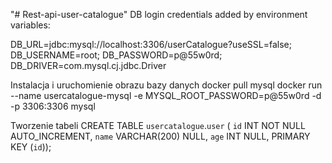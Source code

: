 "# Rest-api-user-catalogue"
DB login credentials added by environment variables:

DB_URL=jdbc:mysql://localhost:3306/userCatalogue?useSSL=false;
DB_USERNAME=root;
DB_PASSWORD=p@55w0rd;
DB_DRIVER=com.mysql.cj.jdbc.Driver

Instalacja i uruchomienie obrazu bazy danych
docker pull mysql
docker run --name usercatalogue-mysql -e MYSQL_ROOT_PASSWORD=p@55w0rd -d -p 3306:3306 mysql

Tworzenie tabeli
CREATE TABLE `usercatalogue`.`user` (
`id` INT NOT NULL AUTO_INCREMENT,
`name` VARCHAR(200) NULL,
`age` INT NULL,
PRIMARY KEY (`id`));
